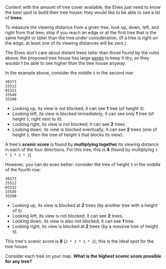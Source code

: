 Content with the amount of tree cover available, the Elves just need to know the best spot to build their tree house: they would like to be able to see a lot of **trees**.

To measure the viewing distance from a given tree, look up, down, left, and right from that tree; stop if you reach an edge or at the first tree that is the same height or taller than the tree under consideration. (If a tree is right on the edge, at least one of its viewing distances will be zero.)

The Elves don't care about distant trees taller than those found by the rules above; the proposed tree house has large [eaves](https://en.wikipedia.org/wiki/Eaves) to keep it dry, so they wouldn't be able to see higher than the tree house anyway.

In the example above, consider the middle `5` in the second row:

```
30373
25512
65332
33549
35390
```

- Looking up, its view is not blocked; it can see **1** tree (of height `3`).
- Looking left, its view is blocked immediately; it can see only **1** tree (of height `5`, right next to it).
- Looking right, its view is not blocked; it can see **2** trees.
- Looking down, its view is blocked eventually; it can see **2** trees (one of height `3`, then the tree of height `5` that blocks its view).

A tree's **scenic score** is found by **multiplying together** its viewing distance in each of the four directions. For this tree, this is **4** (found by multiplying `1 * 1 * 2 * 2`).

However, you can do even better: consider the tree of height `5` in the middle of the fourth row:

```
30373
25512
65332
33549
35390
```

- Looking up, its view is blocked at **2** trees (by another tree with a height of `5`).
- Looking left, its view is not blocked; it can see **2** trees.
- Looking down, its view is also not blocked; it can see **1** tree.
- Looking right, its view is blocked at **2** trees (by a massive tree of height `9`).

This tree's scenic score is **8** (`2 * 2 * 1 * 2`); this is the ideal spot for the tree house.

Consider each tree on your map. **What is the highest scenic score possible for any tree?**
